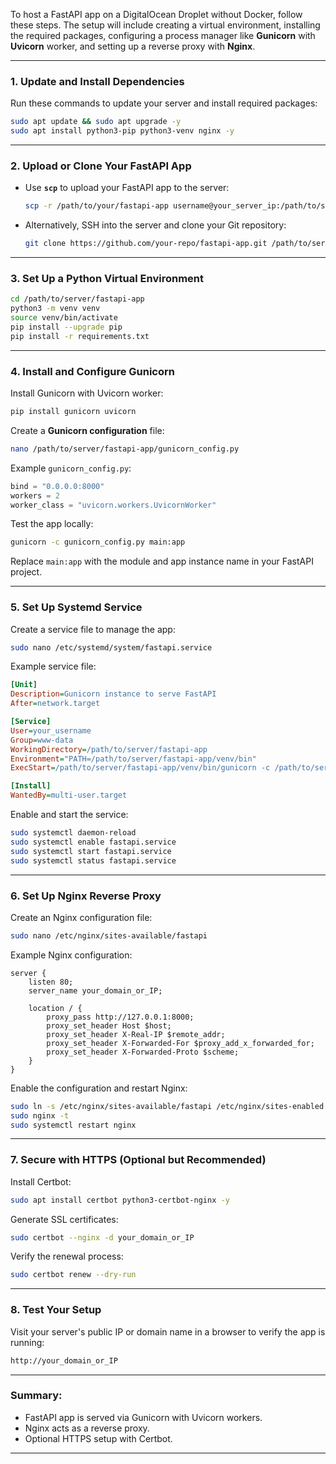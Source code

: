 To host a FastAPI app on a DigitalOcean Droplet without Docker, follow these steps. The setup will include creating a virtual environment, installing the required packages, configuring a process manager like **Gunicorn** with **Uvicorn** worker, and setting up a reverse proxy with **Nginx**.

---

### 1. **Update and Install Dependencies**
Run these commands to update your server and install required packages:
```bash
sudo apt update && sudo apt upgrade -y
sudo apt install python3-pip python3-venv nginx -y
```

---

### 2. **Upload or Clone Your FastAPI App**
- Use **`scp`** to upload your FastAPI app to the server:
  ```bash
  scp -r /path/to/your/fastapi-app username@your_server_ip:/path/to/server
  ```
- Alternatively, SSH into the server and clone your Git repository:
  ```bash
  git clone https://github.com/your-repo/fastapi-app.git /path/to/server/fastapi-app
  ```

---

### 3. **Set Up a Python Virtual Environment**
```bash
cd /path/to/server/fastapi-app
python3 -m venv venv
source venv/bin/activate
pip install --upgrade pip
pip install -r requirements.txt
```

---

### 4. **Install and Configure Gunicorn**
Install Gunicorn with Uvicorn worker:
```bash
pip install gunicorn uvicorn
```

Create a **Gunicorn configuration** file:
```bash
nano /path/to/server/fastapi-app/gunicorn_config.py
```
Example `gunicorn_config.py`:
```python
bind = "0.0.0.0:8000"
workers = 2
worker_class = "uvicorn.workers.UvicornWorker"
```

Test the app locally:
```bash
gunicorn -c gunicorn_config.py main:app
```
Replace `main:app` with the module and app instance name in your FastAPI project.

---

### 5. **Set Up Systemd Service**
Create a service file to manage the app:
```bash
sudo nano /etc/systemd/system/fastapi.service
```

Example service file:
```ini
[Unit]
Description=Gunicorn instance to serve FastAPI
After=network.target

[Service]
User=your_username
Group=www-data
WorkingDirectory=/path/to/server/fastapi-app
Environment="PATH=/path/to/server/fastapi-app/venv/bin"
ExecStart=/path/to/server/fastapi-app/venv/bin/gunicorn -c /path/to/server/fastapi-app/gunicorn_config.py main:app

[Install]
WantedBy=multi-user.target
```

Enable and start the service:
```bash
sudo systemctl daemon-reload
sudo systemctl enable fastapi.service
sudo systemctl start fastapi.service
sudo systemctl status fastapi.service
```

---

### 6. **Set Up Nginx Reverse Proxy**
Create an Nginx configuration file:
```bash
sudo nano /etc/nginx/sites-available/fastapi
```

Example Nginx configuration:
```nginx
server {
    listen 80;
    server_name your_domain_or_IP;

    location / {
        proxy_pass http://127.0.0.1:8000;
        proxy_set_header Host $host;
        proxy_set_header X-Real-IP $remote_addr;
        proxy_set_header X-Forwarded-For $proxy_add_x_forwarded_for;
        proxy_set_header X-Forwarded-Proto $scheme;
    }
}
```

Enable the configuration and restart Nginx:
```bash
sudo ln -s /etc/nginx/sites-available/fastapi /etc/nginx/sites-enabled
sudo nginx -t
sudo systemctl restart nginx
```

---

### 7. **Secure with HTTPS (Optional but Recommended)**
Install Certbot:
```bash
sudo apt install certbot python3-certbot-nginx -y
```

Generate SSL certificates:
```bash
sudo certbot --nginx -d your_domain_or_IP
```

Verify the renewal process:
```bash
sudo certbot renew --dry-run
```

---

### 8. **Test Your Setup**
Visit your server's public IP or domain name in a browser to verify the app is running:
```bash
http://your_domain_or_IP
```

---

### Summary:
- FastAPI app is served via Gunicorn with Uvicorn workers.
- Nginx acts as a reverse proxy.
- Optional HTTPS setup with Certbot.

---
